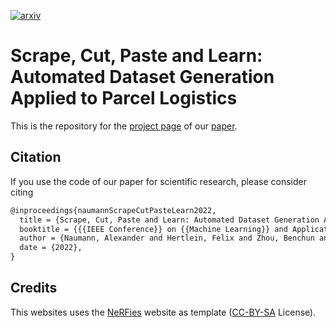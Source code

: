 [![arxiv](http://img.shields.io/badge/paper-arxiv.2210.09814-B31B1B.svg)](https://arxiv.org/abs/2210.09814)

# Scrape, Cut, Paste and Learn: Automated Dataset Generation Applied to Parcel Logistics

This is the repository for the [project page](https://a-nau.github.io/parcel2d/) of
our [paper](https://arxiv.org/abs/2210.09814).

## Citation

If you use the code of our paper for scientific research, please consider citing

```latex
@inproceedings{naumannScrapeCutPasteLearn2022,
  title = {Scrape, Cut, Paste and Learn: Automated Dataset Generation Applied to Parcel Logistics},
  booktitle = {{{IEEE Conference}} on {{Machine Learning}} and Applications} ({{ICMLA}})},
  author = {Naumann, Alexander and Hertlein, Felix and Zhou, Benchun and Dörr, Laura and Furmans, Kai},
  date = {2022},
}
```

## Credits

This websites uses the [NeRFies](https://nerfies.github.io) website as template ([CC-BY-SA](http://creativecommons.org/licenses/by-sa/4.0/) License).
